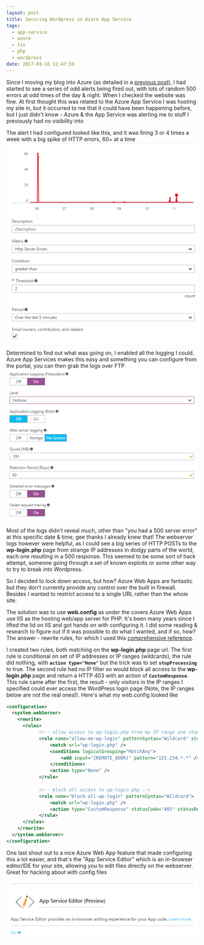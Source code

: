 ```yaml
---
layout: post
title: Securing Wordpress in Azure App Service
tags:
  - app-service
  - azure
  - iis
  - php
  - wordpress
date: 2017-03-16 12:47:59
---
```


Since I moving my blog into Azure (as detailed in a [previous post](/migrating-running-wordpress-in-azure/)), I had started to see a series of odd alerts being fired out, with lots of random 500 errors at odd times of the day & night. When I checked the website was fine. At first thought this was related to the Azure App Service I was hosting my site in, but it occurred to me that it could have been happening before, but I just didn't know - Azure & the App Service was alerting me to stuff I previously had no visibility into

<!--more-->

The alert I had configured looked like this, and it was firing 3 or 4 times a week with a big spike of HTTP errors, 60+ at a time
![](alert.png)

Determined to find out what was going on, I enabled all the logging I could. Azure App Services makes this easy and something you can configure from the portal, you can then grab the logs over FTP
![](logging.png)

Most of the logs didn't reveal much, other than "you had a 500 server error" at this specific date & time, gee thanks I already knew that! The webserver logs however were helpful, as I could see a big series of HTTP POSTs to the **wp-login.php** page from strange IP addresses in dodgy parts of the world, each one resulting in a 500 response. This seemed to be some sort of hack attempt, someone going through a set of known exploits or some other way to try to break into Wordpress.

So I decided to lock down access, but how? Azure Web Apps are fantastic but they don't currently provide any control over the built in firewall. Besides I wanted to restrict access to a single URL rather than the whole site.

The solution was to use **web.config** as under the covers Azure Web Apps use IIS as the hosting web/app server for PHP. It's been many years since I lifted the lid on IIS and got hands on with configuring it. I did some reading & research to figure out if it was possible to do what I wanted, and if so, how? The answer - rewrite rules, for which I used this [comprehensive reference](https://www.iis.net/learn/extensions/url-rewrite-module/url-rewrite-module-configuration-reference).

I created two rules, both matching on the **wp-login.php** page url. The first rule is conditional on set of IP addresses or IP ranges (wildcards), the rule did nothing, with **`action type="None"`** but the trick was to set **`stopProcessing`** to true.
The second rule had no IP filter so would block all access to the **wp-login.php** page and return a HTTP 403 with an action of **`CustomResponse`**. This rule came after the first, the result - only visitors in the IP ranges I specified could ever access the WordPress login page (Note, the IP ranges below are not the real ones!). Here's what my web.config looked like

```xml
<configuration>
  <system.webServer>
    <rewrite>
      <rules>
            <!-- allow access to wp-login.php from my IP range and stop processing more rules -->
            <rule name="allow-me-wp-login" patternSyntax="Wildcard" stopProcessing="true">
                <match url="wp-login.php" />
                <conditions logicalGrouping="MatchAny">
                    <add input="{REMOTE_ADDR}" pattern="123.234.*.*" /> <!-- My ISP IP range -->    
                </conditions>
                <action type="None" />
            </rule>

            <!-- block all access to wp-login.php -->
            <rule name="block-all-wp-login" patternSyntax="Wildcard">
                <match url="wp-login.php" />
                <action type="CustomResponse" statusCode="403" statusReason="Get lost loser!"  />
            </rule>           
      </rules>
    </rewrite>
  </system.webServer>
</configuration>
```

One last shout out to a nice Azure Web App feature that made configuring this a lot easier, and that's the "App Service Editor" which is an in-browser editor/IDE for your site, allowing you to edit files directly on the webserver. Great for hacking about with config files

![](app-svc-edit.png)